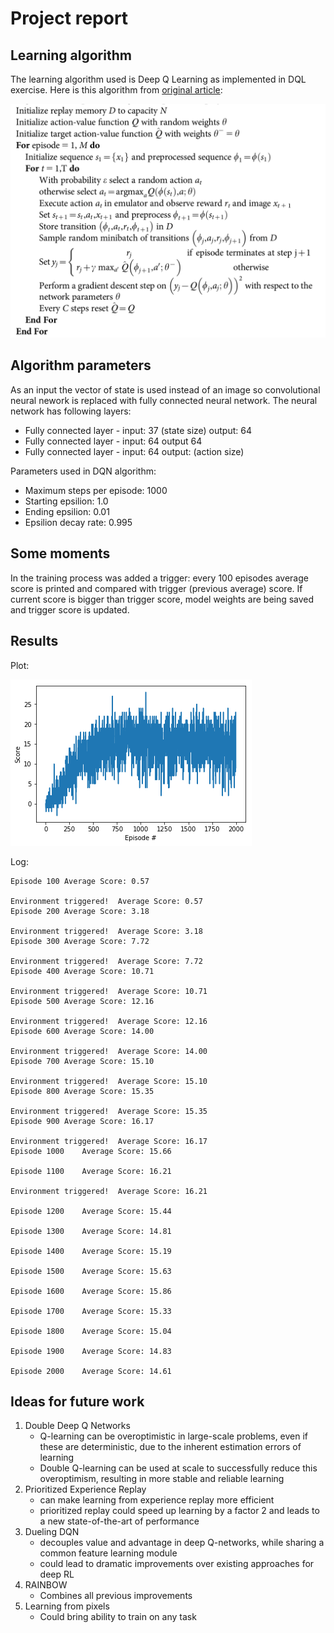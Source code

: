 # Project report

## Learning algorithm

The learning algorithm used is Deep Q Learning as implemented in DQL exercise.
Here is this algorithm from [original article](https://storage.googleapis.com/deepmind-media/dqn/DQNNaturePaper.pdf):

![results](images/algorithm.png)

## Algorithm parameters

As an input the vector of state is used instead of an image so convolutional neural nework is replaced with fully connected neural network. The neural network has following layers:

- Fully connected layer - input: 37 (state size) output: 64
- Fully connected layer - input: 64 output 64
- Fully connected layer - input: 64 output: (action size)

Parameters used in DQN algorithm:

- Maximum steps per episode: 1000
- Starting epsilion: 1.0
- Ending epsilion: 0.01
- Epsilion decay rate: 0.995

## Some moments

In the training process was added a trigger: every 100 episodes average score is printed and compared with trigger (previous average) score. If current score is bigger than trigger score, model weights are being saved and trigger score is updated.

## Results

Plot:

![results](images/plot.png)

Log:

```
Episode 100	Average Score: 0.57

Environment triggered!	Average Score: 0.57
Episode 200	Average Score: 3.18

Environment triggered!	Average Score: 3.18
Episode 300	Average Score: 7.72

Environment triggered!	Average Score: 7.72
Episode 400	Average Score: 10.71

Environment triggered!	Average Score: 10.71
Episode 500	Average Score: 12.16

Environment triggered!	Average Score: 12.16
Episode 600	Average Score: 14.00

Environment triggered!	Average Score: 14.00
Episode 700	Average Score: 15.10

Environment triggered!	Average Score: 15.10
Episode 800	Average Score: 15.35

Environment triggered!	Average Score: 15.35
Episode 900	Average Score: 16.17

Environment triggered!	Average Score: 16.17
Episode 1000	Average Score: 15.66

Episode 1100	Average Score: 16.21

Environment triggered!	Average Score: 16.21

Episode 1200	Average Score: 15.44

Episode 1300	Average Score: 14.81

Episode 1400	Average Score: 15.19

Episode 1500	Average Score: 15.63

Episode 1600	Average Score: 15.86

Episode 1700	Average Score: 15.33

Episode 1800	Average Score: 15.04

Episode 1900	Average Score: 14.83

Episode 2000	Average Score: 14.61
```

## Ideas for future work

1. Double Deep Q Networks
    - Q-learning can be overoptimistic in large-scale problems, even if these are deterministic, due to the inherent estimation errors of learning
    - Double Q-learning can be used at scale to successfully reduce this overoptimism, resulting in more stable and reliable learning
2. Prioritized Experience Replay
    - can make learning from experience replay more efficient
    - prioritized replay could speed up learning by a factor 2 and leads to a new state-of-the-art of performance
3. Dueling DQN
    - decouples value and advantage in deep Q-networks, while sharing a common feature learning module
    - could lead to dramatic improvements over existing approaches for deep RL 
4. RAINBOW
    - Combines all previous improvements 
5. Learning from pixels
    - Could bring ability to train on any task